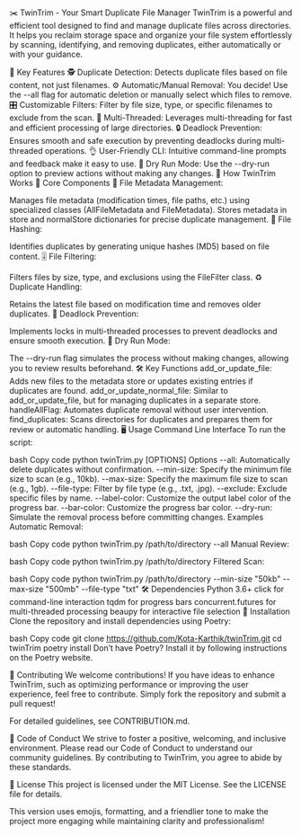 ✂️ TwinTrim - Your Smart Duplicate File Manager
TwinTrim is a powerful and efficient tool designed to find and manage duplicate files across directories. It helps you reclaim storage space and organize your file system effortlessly by scanning, identifying, and removing duplicates, either automatically or with your guidance.

🌟 Key Features
🕵️ Duplicate Detection: Detects duplicate files based on file content, not just filenames.
⚙️ Automatic/Manual Removal: You decide! Use the --all flag for automatic deletion or manually select which files to remove.
🎛️ Customizable Filters: Filter by file size, type, or specific filenames to exclude from the scan.
🚀 Multi-Threaded: Leverages multi-threading for fast and efficient processing of large directories.
🔒 Deadlock Prevention: Ensures smooth and safe execution by preventing deadlocks during multi-threaded operations.
👌 User-Friendly CLI: Intuitive command-line prompts and feedback make it easy to use.
🔄 Dry Run Mode: Use the --dry-run option to preview actions without making any changes.
🚧 How TwinTrim Works
🧰 Core Components
📂 File Metadata Management:

Manages file metadata (modification times, file paths, etc.) using specialized classes (AllFileMetadata and FileMetadata).
Stores metadata in store and normalStore dictionaries for precise duplicate management.
🔑 File Hashing:

Identifies duplicates by generating unique hashes (MD5) based on file content.
🎚️ File Filtering:

Filters files by size, type, and exclusions using the FileFilter class.
♻️ Duplicate Handling:

Retains the latest file based on modification time and removes older duplicates.
🔐 Deadlock Prevention:

Implements locks in multi-threaded processes to prevent deadlocks and ensure smooth execution.
📝 Dry Run Mode:

The --dry-run flag simulates the process without making changes, allowing you to review results beforehand.
🛠️ Key Functions
add_or_update_file: Adds new files to the metadata store or updates existing entries if duplicates are found.
add_or_update_normal_file: Similar to add_or_update_file, but for managing duplicates in a separate store.
handleAllFlag: Automates duplicate removal without user intervention.
find_duplicates: Scans directories for duplicates and prepares them for review or automatic handling.
🖥️ Usage
Command Line Interface
To run the script:

bash
Copy code
python twinTrim.py <directory> [OPTIONS]
Options
--all: Automatically delete duplicates without confirmation.
--min-size: Specify the minimum file size to scan (e.g., 10kb).
--max-size: Specify the maximum file size to scan (e.g., 1gb).
--file-type: Filter by file type (e.g., .txt, .jpg).
--exclude: Exclude specific files by name.
--label-color: Customize the output label color of the progress bar.
--bar-color: Customize the progress bar color.
--dry-run: Simulate the removal process before committing changes.
Examples
Automatic Removal:

bash
Copy code
python twinTrim.py /path/to/directory --all
Manual Review:

bash
Copy code
python twinTrim.py /path/to/directory
Filtered Scan:

bash
Copy code
python twinTrim.py /path/to/directory --min-size "50kb" --max-size "500mb" --file-type "txt"
🛠️ Dependencies
Python 3.6+
click for command-line interaction
tqdm for progress bars
concurrent.futures for multi-threaded processing
beaupy for interactive file selection
🚀 Installation
Clone the repository and install dependencies using Poetry:

bash
Copy code
git clone https://github.com/Kota-Karthik/twinTrim.git
cd twinTrim
poetry install
Don’t have Poetry? Install it by following instructions on the Poetry website.

🤝 Contributing
We welcome contributions! If you have ideas to enhance TwinTrim, such as optimizing performance or improving the user experience, feel free to contribute. Simply fork the repository and submit a pull request!

For detailed guidelines, see CONTRIBUTION.md.

💬 Code of Conduct
We strive to foster a positive, welcoming, and inclusive environment. Please read our Code of Conduct to understand our community guidelines. By contributing to TwinTrim, you agree to abide by these standards.

📜 License
This project is licensed under the MIT License. See the LICENSE file for details.

This version uses emojis, formatting, and a friendlier tone to make the project more engaging while maintaining clarity and professionalism!
